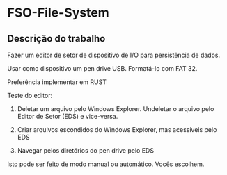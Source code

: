 # FSO-File-System

## Descrição do trabalho

Fazer um editor de setor de dispositivo de I/O para persistência de dados.

Usar como dispositivo um pen drive USB. Formatá-lo com FAT 32.

Preferência implementar em RUST

Teste do editor:

1.	Deletar um arquivo pelo Windows Explorer. Undeletar o arquivo pelo Editor de Setor (EDS) e vice-versa.

2.	Criar arquivos escondidos do Windows Explorer, mas acessíveis pelo EDS

3.	Navegar pelos diretórios do pen drive pelo EDS

Isto pode ser feito de modo manual ou automático. Vocês escolhem.